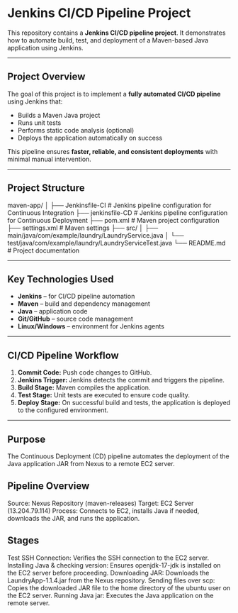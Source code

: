 # Jenkins CI/CD Pipeline Project

This repository contains a **Jenkins CI/CD pipeline project**. It demonstrates how to automate build, test, and deployment of a Maven-based Java application using Jenkins.

---

## Project Overview

The goal of this project is to implement a **fully automated CI/CD pipeline** using Jenkins that:

- Builds a Maven Java project
- Runs unit tests
- Performs static code analysis (optional)
- Deploys the application automatically on success

This pipeline ensures **faster, reliable, and consistent deployments** with minimal manual intervention.

---

## Project Structure

maven-app/
│
├── Jenkinsfile-CI # Jenkins pipeline configuration for Continuous Integration
├── jenkinsfile-CD # Jenkins pipeline configuration for Continuous Deployment
├── pom.xml # Maven project configuration
├── settings.xml # Maven settings
├── src/
│ ├── main/java/com/example/laundry/LaundryService.java
│ └── test/java/com/example/laundry/LaundryServiceTest.java
└── README.md # Project documentation



---

## Key Technologies Used

- **Jenkins** – for CI/CD pipeline automation  
- **Maven** – build and dependency management  
- **Java** – application code  
- **Git/GitHub** – source code management  
- **Linux/Windows** – environment for Jenkins agents  

---

## CI/CD Pipeline Workflow

1. **Commit Code:** Push code changes to GitHub.  
2. **Jenkins Trigger:** Jenkins detects the commit and triggers the pipeline.  
3. **Build Stage:** Maven compiles the application.  
4. **Test Stage:** Unit tests are executed to ensure code quality.  
5. **Deploy Stage:** On successful build and tests, the application is deployed to the configured environment.  

---

## Purpose
The Continuous Deployment (CD) pipeline automates the deployment of the Java application JAR from Nexus to a remote EC2 server.

## Pipeline Overview
Source: Nexus Repository (maven-releases)
Target: EC2 Server (13.204.79.114)
Process: Connects to EC2, installs Java if needed, downloads the JAR, and runs the application.

## Stages
Test SSH Connection: Verifies the SSH connection to the EC2 server.
Installing Java & checking version: Ensures openjdk-17-jdk is installed on the EC2 server before proceeding.
Downloading JAR: Downloads the LaundryApp-1.1.4.jar from the Nexus repository.
Sending files over scp: Copies the downloaded JAR file to the home directory of the ubuntu user on the EC2 server.
Running Java jar: Executes the Java application on the remote server.
